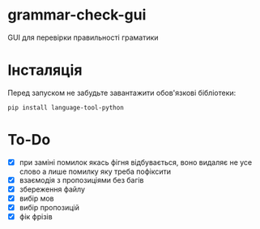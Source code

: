 # grammar-check-gui

GUI для перевірки правильності граматики

# Інсталяція

Перед запуском не забудьте завантажити обов'язкові бібліотеки:

```
pip install language-tool-python
```

# To-Do

- [x] при заміні помилок якась фігня відбувається, воно видаляє не усе слово а лише помилку яку треба пофіксити
- [x] взаємодія з пропозиціями без багів
- [x] збереження файлу
- [x] вибір мов
- [x] вибір пропозицій
- [x] фік фрізів